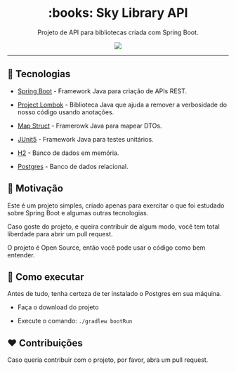 <h1 align="center" >:books: Sky Library API</h1>

<p align="center" >Projeto de API para bibliotecas criada com Spring Boot.</p>

<p align="center" >
    <img src="https://user-images.githubusercontent.com/59753526/105465822-316a2880-5c72-11eb-97b8-d1309b8f31b1.png" />
</p>

---

## :rocket: Tecnologias

* [Spring Boot](https://spring.io/projects/spring-boot) - Framework Java para criação de APIs REST.

* [Project Lombok](https://projectlombok.org/) - Biblioteca Java que ajuda a remover a verbosidade do nosso código usando anotações.

* [Map Struct](https://mapstruct.org/) - Framerowk Java para mapear DTOs.

* [JUnit5](https://junit.org/junit5/) - Framework Java para testes unitários.

* [H2](http://www.h2database.com/html/features.html) - Banco de dados em memória.

* [Postgres](https://www.postgresql.org/) - Banco de dados relacional.

## :muscle: Motivação

Este é um projeto simples, criado apenas para exercitar o que foi estudado sobre Spring Boot e algumas outras tecnologias.

Caso goste do projeto, e queira contribuir de algum modo, você tem total liberdade para abrir um pull request.

O projeto é Open Source, então você pode usar o código como bem entender.

## :wrench: Como executar

Antes de tudo, tenha certeza de ter instalado o Postgres em sua máquina.

- Faça o download do projeto

- Execute o comando: `./gradlew bootRun`

## :heart: Contribuições

Caso queria contribuir com o projeto, por favor, abra um pull request.
